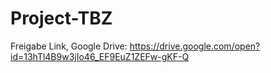 # Project-TBZ
Freigabe Link, Google Drive: https://drive.google.com/open?id=13hTl4B9w3jIo46_EF9EuZ1ZEFw-gKF-Q

